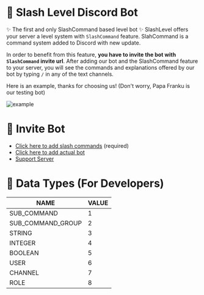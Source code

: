 # 🎈 Slash Level Discord Bot

✨ The first and only SlashCommand based level bot ✨
SlashLevel offers your server a level system with `SlashCommand` feature. SlahCommand is a command system added to Discord with new update.

In order to benefit from this feature, **you have to invite the bot with `SlashCommand` invite url**.
After adding our bot and the SlashCommand feature to your server, you will see the commands and explanations offered by our bot by typing `/` in any of the text channels.

Here is an example, thanks for choosing us! (Don't worry, Papa Franku is our testing bot)

![example](https://bariscodes.me/slash-example.gif)

# 💌 Invite Bot

-   [Click here to add slash commands](https://discord.com/oauth2/authorize?client_id=602764196622499840&scope=applications.commands) (required)
-   [Click here to add actual bot](https://discord.com/oauth2/authorize?client_id=602764196622499840&scope=bot&permissions=268725328)
-   [Support Server](https://discord.gg/BjEJFwh)

# 🥽 Data Types (For Developers)

| NAME              | VALUE |
| ----------------- | ----- |
| SUB_COMMAND       | 1     |
| SUB_COMMAND_GROUP | 2     |
| STRING            | 3     |
| INTEGER           | 4     |
| BOOLEAN           | 5     |
| USER              | 6     |
| CHANNEL           | 7     |
| ROLE              | 8     |
